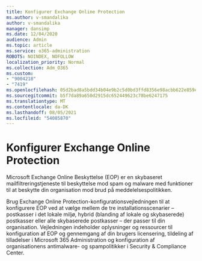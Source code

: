 ```yaml
---
title: Konfigurer Exchange Online Protection
ms.author: v-smandalika
author: v-smandalika
manager: dansimp
ms.date: 12/04/2020
audience: Admin
ms.topic: article
ms.service: o365-administration
ROBOTS: NOINDEX, NOFOLLOW
localization_priority: Normal
ms.collection: Adm_O365
ms.custom:
- "9004218"
- "7419"
ms.openlocfilehash: 05d2bad8a5bdd34b04e9b2c5d0bd3ffd8356e98acbb622e859e2464f09e6222b
ms.sourcegitcommit: b5f7da89a650d2915dc652449623c78be6247175
ms.translationtype: MT
ms.contentlocale: da-DK
ms.lasthandoff: 08/05/2021
ms.locfileid: "54085870"
---
```

# <a name="set-up-exchange-online-protection"></a>Konfigurer Exchange Online Protection

Microsoft Exchange Online Beskyttelse (EOP) er en skybaseret mailfiltreringstjeneste til beskyttelse mod spam og malware med funktioner til at beskytte din organisation mod brud på meddelelsespolitikken.

Brug [](https://go.microsoft.com/fwlink/?linkid=2071067) Exchange Online Protection-konfigurationsvejledningen til at konfigurere EOP ved at vælge mellem de tre installationsscenarier – postkasser i det lokale miljø, hybrid (blanding af lokale og skybaserede) postkasser eller alle skybaserede postkasser – der passer til din organisation. Vejledningen indeholder oplysninger og ressourcer til konfiguration af EOP og gennemgang af din brugers licensering, tildeling af tilladelser i Microsoft 365 Administration og konfiguration af organisationens antimalware- og spampolitikker i Security & Compliance Center.
